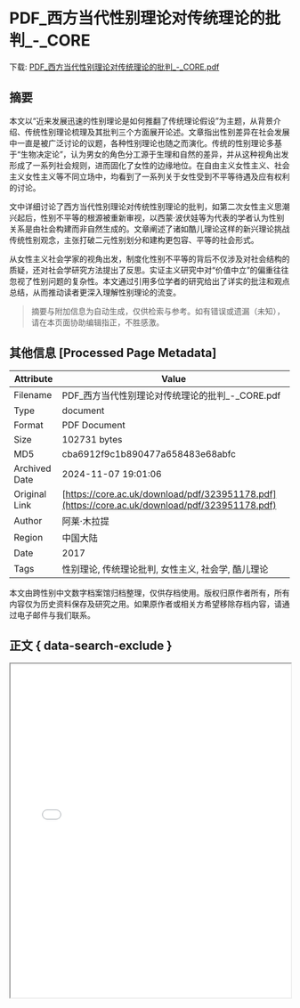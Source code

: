 # PDF_西方当代性别理论对传统理论的批判_-_CORE

<!-- tcd_download_link -->
下载: <a href="../PDF_西方当代性别理论对传统理论的批判_-_CORE.pdf" download>PDF_西方当代性别理论对传统理论的批判_-_CORE.pdf</a>
<!-- tcd_download_link_end -->

## 摘要

<!-- tcd_abstract -->
本文以“近来发展迅速的性别理论是如何推翻了传统理论假设”为主题，从背景介绍、传统性别理论梳理及其批判三个方面展开论述。文章指出性别差异在社会发展中一直是被广泛讨论的议题，各种性别理论也随之而演化。传统的性别理论多基于“生物决定论”，认为男女的角色分工源于生理和自然的差异，并从这种视角出发形成了一系列社会规则，进而固化了女性的边缘地位。在自由主义女性主义、社会主义女性主义等不同立场中，均看到了一系列关于女性受到不平等待遇及应有权利的讨论。

文中详细讨论了西方当代性别理论对传统性别理论的批判，如第二次女性主义思潮兴起后，性别不平等的根源被重新审视，以西蒙·波伏娃等为代表的学者认为性别关系是由社会构建而非自然生成的。文章阐述了诸如酷儿理论这样的新兴理论挑战传统性别观念，主张打破二元性别划分和建构更包容、平等的社会形式。

从女性主义社会学家的视角出发，制度化性别不平等的背后不仅涉及对社会结构的质疑，还对社会学研究方法提出了反思。实证主义研究中对“价值中立”的偏重往往忽视了性别问题的复杂性。本文通过引用多位学者的研究给出了详实的批注和观点总结，从而推动读者更深入理解性别理论的流变。

<!-- tcd_abstract_end -->

> 摘要与附加信息为自动生成，仅供检索与参考。如有错误或遗漏（未知），请在本页面协助编辑指正，不胜感激。

## 其他信息 [Processed Page Metadata]

| Attribute       | Value                                  |
|-----------------|----------------------------------------|
| Filename        | PDF_西方当代性别理论对传统理论的批判_-_CORE.pdf                             |
| Type            | document                                 |
| Format          | PDF Document                               |
| Size            | 102731 bytes                           |
| MD5             | cba6912f9c1b890477a658483e68abfc                                  |
| Archived Date   | 2024-11-07 19:01:06                             |
| Original Link   | [https://core.ac.uk/download/pdf/323951178.pdf](https://core.ac.uk/download/pdf/323951178.pdf)                         |
| Author          | 阿莱·木拉提                               |
| Region          | 中国大陆                               |
| Date            | 2017                                 |
| Tags            | 性别理论, 传统理论批判, 女性主义, 社会学, 酷儿理论                                 |

本文由跨性别中文数字档案馆归档整理，仅供存档使用。版权归原作者所有，所有内容仅为历史资料保存及研究之用。如果原作者或相关方希望移除存档内容，请通过电子邮件与我们联系。

## 正文 { data-search-exclude }

<!-- tcd_main_text -->
<iframe src="../PDF_西方当代性别理论对传统理论的批判_-_CORE.pdf" width="100%" height="600px">
    <p>无法显示PDF，请下载查看。</p>
</iframe>
<!-- tcd_main_text_end -->

